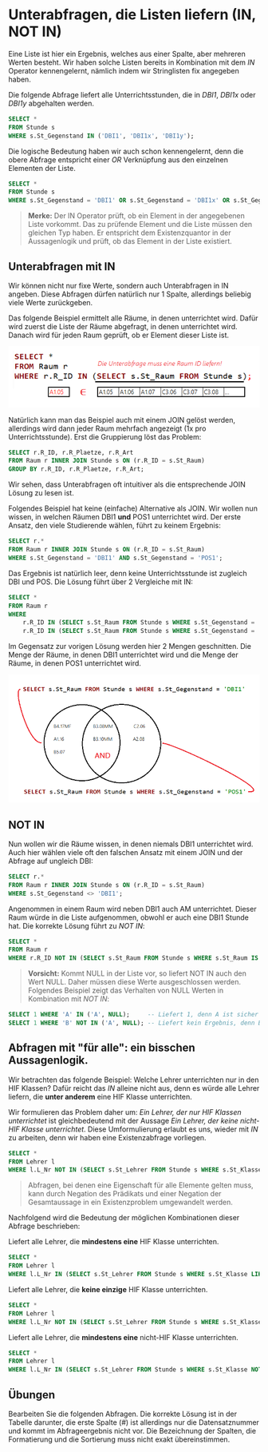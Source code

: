 # Unterabfragen, die Listen liefern (IN, NOT IN)

Eine Liste ist hier ein Ergebnis, welches aus einer Spalte, aber mehreren Werten besteht. Wir
haben solche Listen bereits in Kombination mit dem *IN* Operator kennengelernt, nämlich indem
wir Stringlisten fix angegeben haben.

Die folgende Abfrage liefert alle Unterrichtsstunden, die in *DBI1*, *DBI1x* oder *DBI1y* abgehalten
werden.

```sql
SELECT *
FROM Stunde s
WHERE s.St_Gegenstand IN ('DBI1', 'DBI1x', 'DBI1y');
```

Die logische Bedeutung haben wir auch schon kennengelernt, denn die obere Abfrage entspricht einer
*OR* Verknüpfung aus den einzelnen Elementen der Liste.

```sql
SELECT *
FROM Stunde s
WHERE s.St_Gegenstand = 'DBI1' OR s.St_Gegenstand = 'DBI1x' OR s.St_Gegenstand = 'DBI1y';
```

> **Merke:** Der IN Operator prüft, ob ein Element in der angegebenen Liste vorkommt. Das zu
> prüfende Element und die Liste müssen den gleichen Typ haben. Er entspricht
> dem Existenzquantor in der Aussagenlogik und prüft, ob das Element in der Liste existiert.

## Unterabfragen mit IN

Wir können nicht nur fixe Werte, sondern auch Unterabfragen in IN angeben. Diese Abfragen dürfen
natürlich nur 1 Spalte, allerdings beliebig viele Werte zurückgeben.

Das folgende Beispiel ermittelt alle Räume, in denen unterrichtet wird. Dafür wird zuerst die
Liste der Räume abgefragt, in denen unterrichtet wird. Danach wird für jeden Raum geprüft, ob
er Element dieser Liste ist.

![](in_operator.png)

Natürlich kann man das Beispiel auch mit einem JOIN gelöst werden, allerdings wird dann jeder
Raum mehrfach angezeigt (1x pro Unterrichtsstunde). Erst die Gruppierung löst das Problem:

```sql
SELECT r.R_ID, r.R_Plaetze, r.R_Art
FROM Raum r INNER JOIN Stunde s ON (r.R_ID = s.St_Raum)
GROUP BY r.R_ID, r.R_Plaetze, r.R_Art;
```

Wir sehen, dass Unterabfragen oft intuitiver als die entsprechende JOIN Lösung zu lesen ist.

Folgendes Beispiel hat keine (einfache) Alternative als JOIN. Wir wollen nun wissen, in welchen
Räumen DBI1 **und** POS1 unterrichtet wird. Der erste Ansatz, den viele Studierende wählen,
führt zu keinem Ergebnis:

```sql
SELECT r.*
FROM Raum r INNER JOIN Stunde s ON (r.R_ID = s.St_Raum)
WHERE s.St_Gegenstand = 'DBI1' AND s.St_Gegenstand = 'POS1';
```

Das Ergebnis ist natürlich leer, denn keine Unterrichtsstunde ist zugleich DBI und POS. Die Lösung
führt über 2 Vergleiche mit IN:

```sql
SELECT *
FROM Raum r
WHERE
    r.R_ID IN (SELECT s.St_Raum FROM Stunde s WHERE s.St_Gegenstand = 'DBI1') AND
    r.R_ID IN (SELECT s.St_Raum FROM Stunde s WHERE s.St_Gegenstand = 'POS1');
```

Im Gegensatz zur vorigen Lösung werden hier 2 Mengen geschnitten. Die Menge der Räume, in denen
DBI1 unterrichtet wird und die Menge der Räume, in denen POS1 unterrichtet wird.

![](in_operator_combined.png)

## NOT IN

Nun wollen wir die Räume wissen, in denen niemals DBI1 unterrichtet wird. Auch hier wählen viele
oft den falschen Ansatz mit einem JOIN und der Abfrage auf ungleich DBI:

```sql
SELECT r.*
FROM Raum r INNER JOIN Stunde s ON (r.R_ID = s.St_Raum)
WHERE s.St_Gegenstand <> 'DBI1';
```

Angenommen in einem Raum wird neben DBI1 auch AM unterrichtet. Dieser Raum würde in die Liste
aufgenommen, obwohl er auch eine DBI1 Stunde hat. Die korrekte Lösung führt zu *NOT IN*:

```sql
SELECT *
FROM Raum r
WHERE r.R_ID NOT IN (SELECT s.St_Raum FROM Stunde s WHERE s.St_Raum IS NOT NULL AND s.St_Gegenstand = 'DBI1');
```

> **Vorsicht:** Kommt NULL in der Liste vor, so liefert NOT IN auch den Wert NULL. Daher müssen diese
> Werte ausgeschlossen werden. Folgendes Beispiel zeigt das Verhalten von NULL Werten in Kombination
> mit *NOT IN*:

```sql
SELECT 1 WHERE 'A' IN ('A', NULL);     -- Liefert 1, denn A ist sicher in der Liste.
SELECT 1 WHERE 'B' NOT IN ('A', NULL); -- Liefert kein Ergebnis, denn B ist vielleicht der NULL Wert.
```

## Abfragen mit "für alle": ein bisschen Aussagenlogik.

Wir betrachten das folgende Beispiel: Welche Lehrer unterrichten nur in den HIF Klassen? Dafür
reicht das *IN* alleine nicht aus, denn es würde alle Lehrer liefern, die **unter anderem** eine
HIF Klasse unterrichten.

Wir formulieren das Problem daher um: *Ein Lehrer, der nur HIF Klassen unterrichtet* ist
gleichbedeutend mit der Aussage *Ein Lehrer, der keine nicht-HIF Klasse unterrichtet*. Diese
Umformulierung erlaubt es uns, wieder mit *IN* zu arbeiten, denn wir haben eine Existenzabfrage
vorliegen.

```sql
SELECT *
FROM Lehrer l
WHERE l.L_Nr NOT IN (SELECT s.St_Lehrer FROM Stunde s WHERE s.St_Klasse NOT LIKE '%HIF%');
```

> Abfragen, bei denen eine Eigenschaft für alle Elemente gelten muss, kann durch Negation des
> Prädikats und einer Negation der Gesamtaussage in ein Existenzproblem umgewandelt werden.

Nachfolgend wird die Bedeutung der möglichen Kombinationen dieser Abfrage beschrieben:

Liefert alle Lehrer, die **mindestens eine** HIF Klasse unterrichten.

```sql
SELECT *
FROM Lehrer l
WHERE l.L_Nr IN (SELECT s.St_Lehrer FROM Stunde s WHERE s.St_Klasse LIKE '%HIF%');
```

Liefert alle Lehrer, die **keine einzige** HIF Klasse unterrichten.

```sql
SELECT *
FROM Lehrer l
WHERE l.L_Nr NOT IN (SELECT s.St_Lehrer FROM Stunde s WHERE s.St_Klasse LIKE '%HIF%');
```

Liefert alle Lehrer, die **mindestens eine** nicht-HIF Klasse unterrichten.

```sql
SELECT *
FROM Lehrer l
WHERE l.L_Nr IN (SELECT s.St_Lehrer FROM Stunde s WHERE s.St_Klasse NOT LIKE '%HIF%');
```

## Übungen

Bearbeiten Sie die folgenden Abfragen. Die korrekte Lösung ist in der Tabelle darunter, die erste
Spalte (#) ist allerdings nur die Datensatznummer und kommt im Abfrageergebnis nicht vor. Die
Bezeichnung der Spalten, die Formatierung und die Sortierung muss nicht exakt übereinstimmen.
